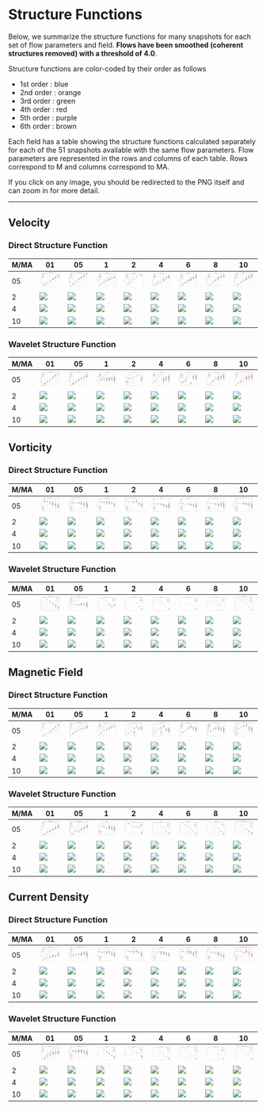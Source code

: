 # Structure Functions

Below, we summarize the structure functions for many snapshots for each set of flow parameters and field.
**Flows have been smoothed (coherent structures removed) with a threshold of 4.0**.

Structure functions are color-coded by their order as follows

  * 1st order : blue
  * 2nd order : orange
  * 3rd order : green
  * 4th order : red
  * 5th order : purple
  * 6th order : brown

Each field has a table showing the structure functions calculated separately for each of the 51 snapshots available with the same flow parameters.
Flow parameters are represented in the rows and columns of each table.
Rows correspond to M and columns correspond to MA.

If you click on any image, you should be redirected to the PNG itself and can zoom in for more detail.

---

## Velocity

### Direct Structure Function

|M/MA| 01 | 05 | 1 | 2 | 4 | 6 | 8 | 10 |
|----|----|----|---|---|---|---|---|----|
| 05 |<img src="M05MA01/w4t-plot-structure-function-ansatz-violin-128_M05MA01_avrg_vel_dsf_denoise-04d00-smooth.png">|<img src="M05MA05/w4t-plot-structure-function-ansatz-violin-128_M05MA05_avrg_vel_dsf_denoise-04d00-smooth.png">|<img src="M05MA1/w4t-plot-structure-function-ansatz-violin-128_M05MA1_avrg_vel_dsf_denoise-04d00-smooth.png">|<img src="M05MA2/w4t-plot-structure-function-ansatz-violin-128_M05MA2_avrg_vel_dsf_denoise-04d00-smooth.png">|<img src="M05MA4/w4t-plot-structure-function-ansatz-violin-128_M05MA4_avrg_vel_dsf_denoise-04d00-smooth.png">|<img src="M05MA6/w4t-plot-structure-function-ansatz-violin-128_M05MA6_avrg_vel_dsf_denoise-04d00-smooth.png">|<img src="M05MA8/w4t-plot-structure-function-ansatz-violin-128_M05MA8_avrg_vel_dsf_denoise-04d00-smooth.png">|<img src="M05MA10/w4t-plot-structure-function-ansatz-violin-128_M05MA10_avrg_vel_dsf_denoise-04d00-smooth.png">|
| 2  |<img src="M2MA01/w4t-plot-structure-function-ansatz-violin-128_M2MA01_avrg_vel_dsf_denoise-04d00-smooth.png">|<img src="M2MA05/w4t-plot-structure-function-ansatz-violin-128_M2MA05_avrg_vel_dsf_denoise-04d00-smooth.png">|<img src="M2MA1/w4t-plot-structure-function-ansatz-violin-128_M2MA1_avrg_vel_dsf_denoise-04d00-smooth.png">|<img src="M2MA2/w4t-plot-structure-function-ansatz-violin-128_M2MA2_avrg_vel_dsf_denoise-04d00-smooth.png">|<img src="M2MA4/w4t-plot-structure-function-ansatz-violin-128_M2MA4_avrg_vel_dsf_denoise-04d00-smooth.png">|<img src="M2MA6/w4t-plot-structure-function-ansatz-violin-128_M2MA6_avrg_vel_dsf_denoise-04d00-smooth.png">|<img src="M2MA8/w4t-plot-structure-function-ansatz-violin-128_M2MA8_avrg_vel_dsf_denoise-04d00-smooth.png">|<img src="M2MA10/w4t-plot-structure-function-ansatz-violin-128_M2MA10_avrg_vel_dsf_denoise-04d00-smooth.png">|
| 4  |<img src="M4MA01/w4t-plot-structure-function-ansatz-violin-128_M4MA01_avrg_vel_dsf_denoise-04d00-smooth.png">|<img src="M4MA05/w4t-plot-structure-function-ansatz-violin-128_M4MA05_avrg_vel_dsf_denoise-04d00-smooth.png">|<img src="M4MA1/w4t-plot-structure-function-ansatz-violin-128_M4MA1_avrg_vel_dsf_denoise-04d00-smooth.png">|<img src="M4MA2/w4t-plot-structure-function-ansatz-violin-128_M4MA2_avrg_vel_dsf_denoise-04d00-smooth.png">|<img src="M4MA4/w4t-plot-structure-function-ansatz-violin-128_M4MA4_avrg_vel_dsf_denoise-04d00-smooth.png">|<img src="M4MA6/w4t-plot-structure-function-ansatz-violin-128_M4MA6_avrg_vel_dsf_denoise-04d00-smooth.png">|<img src="M4MA8/w4t-plot-structure-function-ansatz-violin-128_M4MA8_avrg_vel_dsf_denoise-04d00-smooth.png">|<img src="M4MA10/w4t-plot-structure-function-ansatz-violin-128_M4MA10_avrg_vel_dsf_denoise-04d00-smooth.png">|
| 10 |<img src="M10MA01/w4t-plot-structure-function-ansatz-violin-128_M10MA01_avrg_vel_dsf_denoise-04d00-smooth.png">|<img src="M10MA05/w4t-plot-structure-function-ansatz-violin-128_M10MA05_avrg_vel_dsf_denoise-04d00-smooth.png">|<img src="M10MA1/w4t-plot-structure-function-ansatz-violin-128_M10MA1_avrg_vel_dsf_denoise-04d00-smooth.png">|<img src="M10MA2/w4t-plot-structure-function-ansatz-violin-128_M10MA2_avrg_vel_dsf_denoise-04d00-smooth.png">|<img src="M10MA4/w4t-plot-structure-function-ansatz-violin-128_M10MA4_avrg_vel_dsf_denoise-04d00-smooth.png">|<img src="M10MA6/w4t-plot-structure-function-ansatz-violin-128_M10MA6_avrg_vel_dsf_denoise-04d00-smooth.png">|<img src="M10MA8/w4t-plot-structure-function-ansatz-violin-128_M10MA8_avrg_vel_dsf_denoise-04d00-smooth.png">|<img src="M10MA10/w4t-plot-structure-function-ansatz-violin-128_M10MA10_avrg_vel_dsf_denoise-04d00-smooth.png">|

### Wavelet Structure Function

|M/MA| 01 | 05 | 1 | 2 | 4 | 6 | 8 | 10 |
|----|----|----|---|---|---|---|---|----|
| 05 |<img src="M05MA01/w4t-plot-structure-function-ansatz-violin-128_M05MA01_avrg_vel_wsf_denoise-04d00-smooth.png">|<img src="M05MA05/w4t-plot-structure-function-ansatz-violin-128_M05MA05_avrg_vel_wsf_denoise-04d00-smooth.png">|<img src="M05MA1/w4t-plot-structure-function-ansatz-violin-128_M05MA1_avrg_vel_wsf_denoise-04d00-smooth.png">|<img src="M05MA2/w4t-plot-structure-function-ansatz-violin-128_M05MA2_avrg_vel_wsf_denoise-04d00-smooth.png">|<img src="M05MA4/w4t-plot-structure-function-ansatz-violin-128_M05MA4_avrg_vel_wsf_denoise-04d00-smooth.png">|<img src="M05MA6/w4t-plot-structure-function-ansatz-violin-128_M05MA6_avrg_vel_wsf_denoise-04d00-smooth.png">|<img src="M05MA8/w4t-plot-structure-function-ansatz-violin-128_M05MA8_avrg_vel_wsf_denoise-04d00-smooth.png">|<img src="M05MA10/w4t-plot-structure-function-ansatz-violin-128_M05MA10_avrg_vel_wsf_denoise-04d00-smooth.png">|
| 2  |<img src="M2MA01/w4t-plot-structure-function-ansatz-violin-128_M2MA01_avrg_vel_wsf_denoise-04d00-smooth.png">|<img src="M2MA05/w4t-plot-structure-function-ansatz-violin-128_M2MA05_avrg_vel_wsf_denoise-04d00-smooth.png">|<img src="M2MA1/w4t-plot-structure-function-ansatz-violin-128_M2MA1_avrg_vel_wsf_denoise-04d00-smooth.png">|<img src="M2MA2/w4t-plot-structure-function-ansatz-violin-128_M2MA2_avrg_vel_wsf_denoise-04d00-smooth.png">|<img src="M2MA4/w4t-plot-structure-function-ansatz-violin-128_M2MA4_avrg_vel_wsf_denoise-04d00-smooth.png">|<img src="M2MA6/w4t-plot-structure-function-ansatz-violin-128_M2MA6_avrg_vel_wsf_denoise-04d00-smooth.png">|<img src="M2MA8/w4t-plot-structure-function-ansatz-violin-128_M2MA8_avrg_vel_wsf_denoise-04d00-smooth.png">|<img src="M2MA10/w4t-plot-structure-function-ansatz-violin-128_M2MA10_avrg_vel_wsf_denoise-04d00-smooth.png">|
| 4  |<img src="M4MA01/w4t-plot-structure-function-ansatz-violin-128_M4MA01_avrg_vel_wsf_denoise-04d00-smooth.png">|<img src="M4MA05/w4t-plot-structure-function-ansatz-violin-128_M4MA05_avrg_vel_wsf_denoise-04d00-smooth.png">|<img src="M4MA1/w4t-plot-structure-function-ansatz-violin-128_M4MA1_avrg_vel_wsf_denoise-04d00-smooth.png">|<img src="M4MA2/w4t-plot-structure-function-ansatz-violin-128_M4MA2_avrg_vel_wsf_denoise-04d00-smooth.png">|<img src="M4MA4/w4t-plot-structure-function-ansatz-violin-128_M4MA4_avrg_vel_wsf_denoise-04d00-smooth.png">|<img src="M4MA6/w4t-plot-structure-function-ansatz-violin-128_M4MA6_avrg_vel_wsf_denoise-04d00-smooth.png">|<img src="M4MA8/w4t-plot-structure-function-ansatz-violin-128_M4MA8_avrg_vel_wsf_denoise-04d00-smooth.png">|<img src="M4MA10/w4t-plot-structure-function-ansatz-violin-128_M4MA10_avrg_vel_wsf_denoise-04d00-smooth.png">|
| 10 |<img src="M10MA01/w4t-plot-structure-function-ansatz-violin-128_M10MA01_avrg_vel_wsf_denoise-04d00-smooth.png">|<img src="M10MA05/w4t-plot-structure-function-ansatz-violin-128_M10MA05_avrg_vel_wsf_denoise-04d00-smooth.png">|<img src="M10MA1/w4t-plot-structure-function-ansatz-violin-128_M10MA1_avrg_vel_wsf_denoise-04d00-smooth.png">|<img src="M10MA2/w4t-plot-structure-function-ansatz-violin-128_M10MA2_avrg_vel_wsf_denoise-04d00-smooth.png">|<img src="M10MA4/w4t-plot-structure-function-ansatz-violin-128_M10MA4_avrg_vel_wsf_denoise-04d00-smooth.png">|<img src="M10MA6/w4t-plot-structure-function-ansatz-violin-128_M10MA6_avrg_vel_wsf_denoise-04d00-smooth.png">|<img src="M10MA8/w4t-plot-structure-function-ansatz-violin-128_M10MA8_avrg_vel_wsf_denoise-04d00-smooth.png">|<img src="M10MA10/w4t-plot-structure-function-ansatz-violin-128_M10MA10_avrg_vel_wsf_denoise-04d00-smooth.png">|

## Vorticity

### Direct Structure Function

|M/MA| 01 | 05 | 1 | 2 | 4 | 6 | 8 | 10 |
|----|----|----|---|---|---|---|---|----|
| 05 |<img src="M05MA01/w4t-plot-structure-function-ansatz-violin-128_M05MA01_avrg_vort_dsf_denoise-04d00-smooth.png">|<img src="M05MA05/w4t-plot-structure-function-ansatz-violin-128_M05MA05_avrg_vort_dsf_denoise-04d00-smooth.png">|<img src="M05MA1/w4t-plot-structure-function-ansatz-violin-128_M05MA1_avrg_vort_dsf_denoise-04d00-smooth.png">|<img src="M05MA2/w4t-plot-structure-function-ansatz-violin-128_M05MA2_avrg_vort_dsf_denoise-04d00-smooth.png">|<img src="M05MA4/w4t-plot-structure-function-ansatz-violin-128_M05MA4_avrg_vort_dsf_denoise-04d00-smooth.png">|<img src="M05MA6/w4t-plot-structure-function-ansatz-violin-128_M05MA6_avrg_vort_dsf_denoise-04d00-smooth.png">|<img src="M05MA8/w4t-plot-structure-function-ansatz-violin-128_M05MA8_avrg_vort_dsf_denoise-04d00-smooth.png">|<img src="M05MA10/w4t-plot-structure-function-ansatz-violin-128_M05MA10_avrg_vort_dsf_denoise-04d00-smooth.png">|
| 2  |<img src="M2MA01/w4t-plot-structure-function-ansatz-violin-128_M2MA01_avrg_vort_dsf_denoise-04d00-smooth.png">|<img src="M2MA05/w4t-plot-structure-function-ansatz-violin-128_M2MA05_avrg_vort_dsf_denoise-04d00-smooth.png">|<img src="M2MA1/w4t-plot-structure-function-ansatz-violin-128_M2MA1_avrg_vort_dsf_denoise-04d00-smooth.png">|<img src="M2MA2/w4t-plot-structure-function-ansatz-violin-128_M2MA2_avrg_vort_dsf_denoise-04d00-smooth.png">|<img src="M2MA4/w4t-plot-structure-function-ansatz-violin-128_M2MA4_avrg_vort_dsf_denoise-04d00-smooth.png">|<img src="M2MA6/w4t-plot-structure-function-ansatz-violin-128_M2MA6_avrg_vort_dsf_denoise-04d00-smooth.png">|<img src="M2MA8/w4t-plot-structure-function-ansatz-violin-128_M2MA8_avrg_vort_dsf_denoise-04d00-smooth.png">|<img src="M2MA10/w4t-plot-structure-function-ansatz-violin-128_M2MA10_avrg_vort_dsf_denoise-04d00-smooth.png">|
| 4  |<img src="M4MA01/w4t-plot-structure-function-ansatz-violin-128_M4MA01_avrg_vort_dsf_denoise-04d00-smooth.png">|<img src="M4MA05/w4t-plot-structure-function-ansatz-violin-128_M4MA05_avrg_vort_dsf_denoise-04d00-smooth.png">|<img src="M4MA1/w4t-plot-structure-function-ansatz-violin-128_M4MA1_avrg_vort_dsf_denoise-04d00-smooth.png">|<img src="M4MA2/w4t-plot-structure-function-ansatz-violin-128_M4MA2_avrg_vort_dsf_denoise-04d00-smooth.png">|<img src="M4MA4/w4t-plot-structure-function-ansatz-violin-128_M4MA4_avrg_vort_dsf_denoise-04d00-smooth.png">|<img src="M4MA6/w4t-plot-structure-function-ansatz-violin-128_M4MA6_avrg_vort_dsf_denoise-04d00-smooth.png">|<img src="M4MA8/w4t-plot-structure-function-ansatz-violin-128_M4MA8_avrg_vort_dsf_denoise-04d00-smooth.png">|<img src="M4MA10/w4t-plot-structure-function-ansatz-violin-128_M4MA10_avrg_vort_dsf_denoise-04d00-smooth.png">|
| 10 |<img src="M10MA01/w4t-plot-structure-function-ansatz-violin-128_M10MA01_avrg_vort_dsf_denoise-04d00-smooth.png">|<img src="M10MA05/w4t-plot-structure-function-ansatz-violin-128_M10MA05_avrg_vort_dsf_denoise-04d00-smooth.png">|<img src="M10MA1/w4t-plot-structure-function-ansatz-violin-128_M10MA1_avrg_vort_dsf_denoise-04d00-smooth.png">|<img src="M10MA2/w4t-plot-structure-function-ansatz-violin-128_M10MA2_avrg_vort_dsf_denoise-04d00-smooth.png">|<img src="M10MA4/w4t-plot-structure-function-ansatz-violin-128_M10MA4_avrg_vort_dsf_denoise-04d00-smooth.png">|<img src="M10MA6/w4t-plot-structure-function-ansatz-violin-128_M10MA6_avrg_vort_dsf_denoise-04d00-smooth.png">|<img src="M10MA8/w4t-plot-structure-function-ansatz-violin-128_M10MA8_avrg_vort_dsf_denoise-04d00-smooth.png">|<img src="M10MA10/w4t-plot-structure-function-ansatz-violin-128_M10MA10_avrg_vort_dsf_denoise-04d00-smooth.png">|

### Wavelet Structure Function

|M/MA| 01 | 05 | 1 | 2 | 4 | 6 | 8 | 10 |
|----|----|----|---|---|---|---|---|----|
| 05 |<img src="M05MA01/w4t-plot-structure-function-ansatz-violin-128_M05MA01_avrg_vort_wsf_denoise-04d00-smooth.png">|<img src="M05MA05/w4t-plot-structure-function-ansatz-violin-128_M05MA05_avrg_vort_wsf_denoise-04d00-smooth.png">|<img src="M05MA1/w4t-plot-structure-function-ansatz-violin-128_M05MA1_avrg_vort_wsf_denoise-04d00-smooth.png">|<img src="M05MA2/w4t-plot-structure-function-ansatz-violin-128_M05MA2_avrg_vort_wsf_denoise-04d00-smooth.png">|<img src="M05MA4/w4t-plot-structure-function-ansatz-violin-128_M05MA4_avrg_vort_wsf_denoise-04d00-smooth.png">|<img src="M05MA6/w4t-plot-structure-function-ansatz-violin-128_M05MA6_avrg_vort_wsf_denoise-04d00-smooth.png">|<img src="M05MA8/w4t-plot-structure-function-ansatz-violin-128_M05MA8_avrg_vort_wsf_denoise-04d00-smooth.png">|<img src="M05MA10/w4t-plot-structure-function-ansatz-violin-128_M05MA10_avrg_vort_wsf_denoise-04d00-smooth.png">|
| 2  |<img src="M2MA01/w4t-plot-structure-function-ansatz-violin-128_M2MA01_avrg_vort_wsf_denoise-04d00-smooth.png">|<img src="M2MA05/w4t-plot-structure-function-ansatz-violin-128_M2MA05_avrg_vort_wsf_denoise-04d00-smooth.png">|<img src="M2MA1/w4t-plot-structure-function-ansatz-violin-128_M2MA1_avrg_vort_wsf_denoise-04d00-smooth.png">|<img src="M2MA2/w4t-plot-structure-function-ansatz-violin-128_M2MA2_avrg_vort_wsf_denoise-04d00-smooth.png">|<img src="M2MA4/w4t-plot-structure-function-ansatz-violin-128_M2MA4_avrg_vort_wsf_denoise-04d00-smooth.png">|<img src="M2MA6/w4t-plot-structure-function-ansatz-violin-128_M2MA6_avrg_vort_wsf_denoise-04d00-smooth.png">|<img src="M2MA8/w4t-plot-structure-function-ansatz-violin-128_M2MA8_avrg_vort_wsf_denoise-04d00-smooth.png">|<img src="M2MA10/w4t-plot-structure-function-ansatz-violin-128_M2MA10_avrg_vort_wsf_denoise-04d00-smooth.png">|
| 4  |<img src="M4MA01/w4t-plot-structure-function-ansatz-violin-128_M4MA01_avrg_vort_wsf_denoise-04d00-smooth.png">|<img src="M4MA05/w4t-plot-structure-function-ansatz-violin-128_M4MA05_avrg_vort_wsf_denoise-04d00-smooth.png">|<img src="M4MA1/w4t-plot-structure-function-ansatz-violin-128_M4MA1_avrg_vort_wsf_denoise-04d00-smooth.png">|<img src="M4MA2/w4t-plot-structure-function-ansatz-violin-128_M4MA2_avrg_vort_wsf_denoise-04d00-smooth.png">|<img src="M4MA4/w4t-plot-structure-function-ansatz-violin-128_M4MA4_avrg_vort_wsf_denoise-04d00-smooth.png">|<img src="M4MA6/w4t-plot-structure-function-ansatz-violin-128_M4MA6_avrg_vort_wsf_denoise-04d00-smooth.png">|<img src="M4MA8/w4t-plot-structure-function-ansatz-violin-128_M4MA8_avrg_vort_wsf_denoise-04d00-smooth.png">|<img src="M4MA10/w4t-plot-structure-function-ansatz-violin-128_M4MA10_avrg_vort_wsf_denoise-04d00-smooth.png">|
| 10 |<img src="M10MA01/w4t-plot-structure-function-ansatz-violin-128_M10MA01_avrg_vort_wsf_denoise-04d00-smooth.png">|<img src="M10MA05/w4t-plot-structure-function-ansatz-violin-128_M10MA05_avrg_vort_wsf_denoise-04d00-smooth.png">|<img src="M10MA1/w4t-plot-structure-function-ansatz-violin-128_M10MA1_avrg_vort_wsf_denoise-04d00-smooth.png">|<img src="M10MA2/w4t-plot-structure-function-ansatz-violin-128_M10MA2_avrg_vort_wsf_denoise-04d00-smooth.png">|<img src="M10MA4/w4t-plot-structure-function-ansatz-violin-128_M10MA4_avrg_vort_wsf_denoise-04d00-smooth.png">|<img src="M10MA6/w4t-plot-structure-function-ansatz-violin-128_M10MA6_avrg_vort_wsf_denoise-04d00-smooth.png">|<img src="M10MA8/w4t-plot-structure-function-ansatz-violin-128_M10MA8_avrg_vort_wsf_denoise-04d00-smooth.png">|<img src="M10MA10/w4t-plot-structure-function-ansatz-violin-128_M10MA10_avrg_vort_wsf_denoise-04d00-smooth.png">|

## Magnetic Field

### Direct Structure Function

|M/MA| 01 | 05 | 1 | 2 | 4 | 6 | 8 | 10 |
|----|----|----|---|---|---|---|---|----|
| 05 |<img src="M05MA01/w4t-plot-structure-function-ansatz-violin-128_M05MA01_avrg_mag_dsf_denoise-04d00-smooth.png">|<img src="M05MA05/w4t-plot-structure-function-ansatz-violin-128_M05MA05_avrg_mag_dsf_denoise-04d00-smooth.png">|<img src="M05MA1/w4t-plot-structure-function-ansatz-violin-128_M05MA1_avrg_mag_dsf_denoise-04d00-smooth.png">|<img src="M05MA2/w4t-plot-structure-function-ansatz-violin-128_M05MA2_avrg_mag_dsf_denoise-04d00-smooth.png">|<img src="M05MA4/w4t-plot-structure-function-ansatz-violin-128_M05MA4_avrg_mag_dsf_denoise-04d00-smooth.png">|<img src="M05MA6/w4t-plot-structure-function-ansatz-violin-128_M05MA6_avrg_mag_dsf_denoise-04d00-smooth.png">|<img src="M05MA8/w4t-plot-structure-function-ansatz-violin-128_M05MA8_avrg_mag_dsf_denoise-04d00-smooth.png">|<img src="M05MA10/w4t-plot-structure-function-ansatz-violin-128_M05MA10_avrg_mag_dsf_denoise-04d00-smooth.png">|
| 2  |<img src="M2MA01/w4t-plot-structure-function-ansatz-violin-128_M2MA01_avrg_mag_dsf_denoise-04d00-smooth.png">|<img src="M2MA05/w4t-plot-structure-function-ansatz-violin-128_M2MA05_avrg_mag_dsf_denoise-04d00-smooth.png">|<img src="M2MA1/w4t-plot-structure-function-ansatz-violin-128_M2MA1_avrg_mag_dsf_denoise-04d00-smooth.png">|<img src="M2MA2/w4t-plot-structure-function-ansatz-violin-128_M2MA2_avrg_mag_dsf_denoise-04d00-smooth.png">|<img src="M2MA4/w4t-plot-structure-function-ansatz-violin-128_M2MA4_avrg_mag_dsf_denoise-04d00-smooth.png">|<img src="M2MA6/w4t-plot-structure-function-ansatz-violin-128_M2MA6_avrg_mag_dsf_denoise-04d00-smooth.png">|<img src="M2MA8/w4t-plot-structure-function-ansatz-violin-128_M2MA8_avrg_mag_dsf_denoise-04d00-smooth.png">|<img src="M2MA10/w4t-plot-structure-function-ansatz-violin-128_M2MA10_avrg_mag_dsf_denoise-04d00-smooth.png">|
| 4  |<img src="M4MA01/w4t-plot-structure-function-ansatz-violin-128_M4MA01_avrg_mag_dsf_denoise-04d00-smooth.png">|<img src="M4MA05/w4t-plot-structure-function-ansatz-violin-128_M4MA05_avrg_mag_dsf_denoise-04d00-smooth.png">|<img src="M4MA1/w4t-plot-structure-function-ansatz-violin-128_M4MA1_avrg_mag_dsf_denoise-04d00-smooth.png">|<img src="M4MA2/w4t-plot-structure-function-ansatz-violin-128_M4MA2_avrg_mag_dsf_denoise-04d00-smooth.png">|<img src="M4MA4/w4t-plot-structure-function-ansatz-violin-128_M4MA4_avrg_mag_dsf_denoise-04d00-smooth.png">|<img src="M4MA6/w4t-plot-structure-function-ansatz-violin-128_M4MA6_avrg_mag_dsf_denoise-04d00-smooth.png">|<img src="M4MA8/w4t-plot-structure-function-ansatz-violin-128_M4MA8_avrg_mag_dsf_denoise-04d00-smooth.png">|<img src="M4MA10/w4t-plot-structure-function-ansatz-violin-128_M4MA10_avrg_mag_dsf_denoise-04d00-smooth.png">|
| 10 |<img src="M10MA01/w4t-plot-structure-function-ansatz-violin-128_M10MA01_avrg_mag_dsf_denoise-04d00-smooth.png">|<img src="M10MA05/w4t-plot-structure-function-ansatz-violin-128_M10MA05_avrg_mag_dsf_denoise-04d00-smooth.png">|<img src="M10MA1/w4t-plot-structure-function-ansatz-violin-128_M10MA1_avrg_mag_dsf_denoise-04d00-smooth.png">|<img src="M10MA2/w4t-plot-structure-function-ansatz-violin-128_M10MA2_avrg_mag_dsf_denoise-04d00-smooth.png">|<img src="M10MA4/w4t-plot-structure-function-ansatz-violin-128_M10MA4_avrg_mag_dsf_denoise-04d00-smooth.png">|<img src="M10MA6/w4t-plot-structure-function-ansatz-violin-128_M10MA6_avrg_mag_dsf_denoise-04d00-smooth.png">|<img src="M10MA8/w4t-plot-structure-function-ansatz-violin-128_M10MA8_avrg_mag_dsf_denoise-04d00-smooth.png">|<img src="M10MA10/w4t-plot-structure-function-ansatz-violin-128_M10MA10_avrg_mag_dsf_denoise-04d00-smooth.png">|

### Wavelet Structure Function

|M/MA| 01 | 05 | 1 | 2 | 4 | 6 | 8 | 10 |
|----|----|----|---|---|---|---|---|----|
| 05 |<img src="M05MA01/w4t-plot-structure-function-ansatz-violin-128_M05MA01_avrg_mag_wsf_denoise-04d00-smooth.png">|<img src="M05MA05/w4t-plot-structure-function-ansatz-violin-128_M05MA05_avrg_mag_wsf_denoise-04d00-smooth.png">|<img src="M05MA1/w4t-plot-structure-function-ansatz-violin-128_M05MA1_avrg_mag_wsf_denoise-04d00-smooth.png">|<img src="M05MA2/w4t-plot-structure-function-ansatz-violin-128_M05MA2_avrg_mag_wsf_denoise-04d00-smooth.png">|<img src="M05MA4/w4t-plot-structure-function-ansatz-violin-128_M05MA4_avrg_mag_wsf_denoise-04d00-smooth.png">|<img src="M05MA6/w4t-plot-structure-function-ansatz-violin-128_M05MA6_avrg_mag_wsf_denoise-04d00-smooth.png">|<img src="M05MA8/w4t-plot-structure-function-ansatz-violin-128_M05MA8_avrg_mag_wsf_denoise-04d00-smooth.png">|<img src="M05MA10/w4t-plot-structure-function-ansatz-violin-128_M05MA10_avrg_mag_wsf_denoise-04d00-smooth.png">|
| 2  |<img src="M2MA01/w4t-plot-structure-function-ansatz-violin-128_M2MA01_avrg_mag_wsf_denoise-04d00-smooth.png">|<img src="M2MA05/w4t-plot-structure-function-ansatz-violin-128_M2MA05_avrg_mag_wsf_denoise-04d00-smooth.png">|<img src="M2MA1/w4t-plot-structure-function-ansatz-violin-128_M2MA1_avrg_mag_wsf_denoise-04d00-smooth.png">|<img src="M2MA2/w4t-plot-structure-function-ansatz-violin-128_M2MA2_avrg_mag_wsf_denoise-04d00-smooth.png">|<img src="M2MA4/w4t-plot-structure-function-ansatz-violin-128_M2MA4_avrg_mag_wsf_denoise-04d00-smooth.png">|<img src="M2MA6/w4t-plot-structure-function-ansatz-violin-128_M2MA6_avrg_mag_wsf_denoise-04d00-smooth.png">|<img src="M2MA8/w4t-plot-structure-function-ansatz-violin-128_M2MA8_avrg_mag_wsf_denoise-04d00-smooth.png">|<img src="M2MA10/w4t-plot-structure-function-ansatz-violin-128_M2MA10_avrg_mag_wsf_denoise-04d00-smooth.png">|
| 4  |<img src="M4MA01/w4t-plot-structure-function-ansatz-violin-128_M4MA01_avrg_mag_wsf_denoise-04d00-smooth.png">|<img src="M4MA05/w4t-plot-structure-function-ansatz-violin-128_M4MA05_avrg_mag_wsf_denoise-04d00-smooth.png">|<img src="M4MA1/w4t-plot-structure-function-ansatz-violin-128_M4MA1_avrg_mag_wsf_denoise-04d00-smooth.png">|<img src="M4MA2/w4t-plot-structure-function-ansatz-violin-128_M4MA2_avrg_mag_wsf_denoise-04d00-smooth.png">|<img src="M4MA4/w4t-plot-structure-function-ansatz-violin-128_M4MA4_avrg_mag_wsf_denoise-04d00-smooth.png">|<img src="M4MA6/w4t-plot-structure-function-ansatz-violin-128_M4MA6_avrg_mag_wsf_denoise-04d00-smooth.png">|<img src="M4MA8/w4t-plot-structure-function-ansatz-violin-128_M4MA8_avrg_mag_wsf_denoise-04d00-smooth.png">|<img src="M4MA10/w4t-plot-structure-function-ansatz-violin-128_M4MA10_avrg_mag_wsf_denoise-04d00-smooth.png">|
| 10 |<img src="M10MA01/w4t-plot-structure-function-ansatz-violin-128_M10MA01_avrg_mag_wsf_denoise-04d00-smooth.png">|<img src="M10MA05/w4t-plot-structure-function-ansatz-violin-128_M10MA05_avrg_mag_wsf_denoise-04d00-smooth.png">|<img src="M10MA1/w4t-plot-structure-function-ansatz-violin-128_M10MA1_avrg_mag_wsf_denoise-04d00-smooth.png">|<img src="M10MA2/w4t-plot-structure-function-ansatz-violin-128_M10MA2_avrg_mag_wsf_denoise-04d00-smooth.png">|<img src="M10MA4/w4t-plot-structure-function-ansatz-violin-128_M10MA4_avrg_mag_wsf_denoise-04d00-smooth.png">|<img src="M10MA6/w4t-plot-structure-function-ansatz-violin-128_M10MA6_avrg_mag_wsf_denoise-04d00-smooth.png">|<img src="M10MA8/w4t-plot-structure-function-ansatz-violin-128_M10MA8_avrg_mag_wsf_denoise-04d00-smooth.png">|<img src="M10MA10/w4t-plot-structure-function-ansatz-violin-128_M10MA10_avrg_mag_wsf_denoise-04d00-smooth.png">|

## Current Density

### Direct Structure Function

|M/MA| 01 | 05 | 1 | 2 | 4 | 6 | 8 | 10 |
|----|----|----|---|---|---|---|---|----|
| 05 |<img src="M05MA01/w4t-plot-structure-function-ansatz-violin-128_M05MA01_avrg_curr_dsf_denoise-04d00-smooth.png">|<img src="M05MA05/w4t-plot-structure-function-ansatz-violin-128_M05MA05_avrg_curr_dsf_denoise-04d00-smooth.png">|<img src="M05MA1/w4t-plot-structure-function-ansatz-violin-128_M05MA1_avrg_curr_dsf_denoise-04d00-smooth.png">|<img src="M05MA2/w4t-plot-structure-function-ansatz-violin-128_M05MA2_avrg_curr_dsf_denoise-04d00-smooth.png">|<img src="M05MA4/w4t-plot-structure-function-ansatz-violin-128_M05MA4_avrg_curr_dsf_denoise-04d00-smooth.png">|<img src="M05MA6/w4t-plot-structure-function-ansatz-violin-128_M05MA6_avrg_curr_dsf_denoise-04d00-smooth.png">|<img src="M05MA8/w4t-plot-structure-function-ansatz-violin-128_M05MA8_avrg_curr_dsf_denoise-04d00-smooth.png">|<img src="M05MA10/w4t-plot-structure-function-ansatz-violin-128_M05MA10_avrg_curr_dsf_denoise-04d00-smooth.png">|
| 2  |<img src="M2MA01/w4t-plot-structure-function-ansatz-violin-128_M2MA01_avrg_curr_dsf_denoise-04d00-smooth.png">|<img src="M2MA05/w4t-plot-structure-function-ansatz-violin-128_M2MA05_avrg_curr_dsf_denoise-04d00-smooth.png">|<img src="M2MA1/w4t-plot-structure-function-ansatz-violin-128_M2MA1_avrg_curr_dsf_denoise-04d00-smooth.png">|<img src="M2MA2/w4t-plot-structure-function-ansatz-violin-128_M2MA2_avrg_curr_dsf_denoise-04d00-smooth.png">|<img src="M2MA4/w4t-plot-structure-function-ansatz-violin-128_M2MA4_avrg_curr_dsf_denoise-04d00-smooth.png">|<img src="M2MA6/w4t-plot-structure-function-ansatz-violin-128_M2MA6_avrg_curr_dsf_denoise-04d00-smooth.png">|<img src="M2MA8/w4t-plot-structure-function-ansatz-violin-128_M2MA8_avrg_curr_dsf_denoise-04d00-smooth.png">|<img src="M2MA10/w4t-plot-structure-function-ansatz-violin-128_M2MA10_avrg_curr_dsf_denoise-04d00-smooth.png">|
| 4  |<img src="M4MA01/w4t-plot-structure-function-ansatz-violin-128_M4MA01_avrg_curr_dsf_denoise-04d00-smooth.png">|<img src="M4MA05/w4t-plot-structure-function-ansatz-violin-128_M4MA05_avrg_curr_dsf_denoise-04d00-smooth.png">|<img src="M4MA1/w4t-plot-structure-function-ansatz-violin-128_M4MA1_avrg_curr_dsf_denoise-04d00-smooth.png">|<img src="M4MA2/w4t-plot-structure-function-ansatz-violin-128_M4MA2_avrg_curr_dsf_denoise-04d00-smooth.png">|<img src="M4MA4/w4t-plot-structure-function-ansatz-violin-128_M4MA4_avrg_curr_dsf_denoise-04d00-smooth.png">|<img src="M4MA6/w4t-plot-structure-function-ansatz-violin-128_M4MA6_avrg_curr_dsf_denoise-04d00-smooth.png">|<img src="M4MA8/w4t-plot-structure-function-ansatz-violin-128_M4MA8_avrg_curr_dsf_denoise-04d00-smooth.png">|<img src="M4MA10/w4t-plot-structure-function-ansatz-violin-128_M4MA10_avrg_curr_dsf_denoise-04d00-smooth.png">|
| 10 |<img src="M10MA01/w4t-plot-structure-function-ansatz-violin-128_M10MA01_avrg_curr_dsf_denoise-04d00-smooth.png">|<img src="M10MA05/w4t-plot-structure-function-ansatz-violin-128_M10MA05_avrg_curr_dsf_denoise-04d00-smooth.png">|<img src="M10MA1/w4t-plot-structure-function-ansatz-violin-128_M10MA1_avrg_curr_dsf_denoise-04d00-smooth.png">|<img src="M10MA2/w4t-plot-structure-function-ansatz-violin-128_M10MA2_avrg_curr_dsf_denoise-04d00-smooth.png">|<img src="M10MA4/w4t-plot-structure-function-ansatz-violin-128_M10MA4_avrg_curr_dsf_denoise-04d00-smooth.png">|<img src="M10MA6/w4t-plot-structure-function-ansatz-violin-128_M10MA6_avrg_curr_dsf_denoise-04d00-smooth.png">|<img src="M10MA8/w4t-plot-structure-function-ansatz-violin-128_M10MA8_avrg_curr_dsf_denoise-04d00-smooth.png">|<img src="M10MA10/w4t-plot-structure-function-ansatz-violin-128_M10MA10_avrg_curr_dsf_denoise-04d00-smooth.png">|

### Wavelet Structure Function

|M/MA| 01 | 05 | 1 | 2 | 4 | 6 | 8 | 10 |
|----|----|----|---|---|---|---|---|----|
| 05 |<img src="M05MA01/w4t-plot-structure-function-ansatz-violin-128_M05MA01_avrg_curr_wsf_denoise-04d00-smooth.png">|<img src="M05MA05/w4t-plot-structure-function-ansatz-violin-128_M05MA05_avrg_curr_wsf_denoise-04d00-smooth.png">|<img src="M05MA1/w4t-plot-structure-function-ansatz-violin-128_M05MA1_avrg_curr_wsf_denoise-04d00-smooth.png">|<img src="M05MA2/w4t-plot-structure-function-ansatz-violin-128_M05MA2_avrg_curr_wsf_denoise-04d00-smooth.png">|<img src="M05MA4/w4t-plot-structure-function-ansatz-violin-128_M05MA4_avrg_curr_wsf_denoise-04d00-smooth.png">|<img src="M05MA6/w4t-plot-structure-function-ansatz-violin-128_M05MA6_avrg_curr_wsf_denoise-04d00-smooth.png">|<img src="M05MA8/w4t-plot-structure-function-ansatz-violin-128_M05MA8_avrg_curr_wsf_denoise-04d00-smooth.png">|<img src="M05MA10/w4t-plot-structure-function-ansatz-violin-128_M05MA10_avrg_curr_wsf_denoise-04d00-smooth.png">|
| 2  |<img src="M2MA01/w4t-plot-structure-function-ansatz-violin-128_M2MA01_avrg_curr_wsf_denoise-04d00-smooth.png">|<img src="M2MA05/w4t-plot-structure-function-ansatz-violin-128_M2MA05_avrg_curr_wsf_denoise-04d00-smooth.png">|<img src="M2MA1/w4t-plot-structure-function-ansatz-violin-128_M2MA1_avrg_curr_wsf_denoise-04d00-smooth.png">|<img src="M2MA2/w4t-plot-structure-function-ansatz-violin-128_M2MA2_avrg_curr_wsf_denoise-04d00-smooth.png">|<img src="M2MA4/w4t-plot-structure-function-ansatz-violin-128_M2MA4_avrg_curr_wsf_denoise-04d00-smooth.png">|<img src="M2MA6/w4t-plot-structure-function-ansatz-violin-128_M2MA6_avrg_curr_wsf_denoise-04d00-smooth.png">|<img src="M2MA8/w4t-plot-structure-function-ansatz-violin-128_M2MA8_avrg_curr_wsf_denoise-04d00-smooth.png">|<img src="M2MA10/w4t-plot-structure-function-ansatz-violin-128_M2MA10_avrg_curr_wsf_denoise-04d00-smooth.png">|
| 4  |<img src="M4MA01/w4t-plot-structure-function-ansatz-violin-128_M4MA01_avrg_curr_wsf_denoise-04d00-smooth.png">|<img src="M4MA05/w4t-plot-structure-function-ansatz-violin-128_M4MA05_avrg_curr_wsf_denoise-04d00-smooth.png">|<img src="M4MA1/w4t-plot-structure-function-ansatz-violin-128_M4MA1_avrg_curr_wsf_denoise-04d00-smooth.png">|<img src="M4MA2/w4t-plot-structure-function-ansatz-violin-128_M4MA2_avrg_curr_wsf_denoise-04d00-smooth.png">|<img src="M4MA4/w4t-plot-structure-function-ansatz-violin-128_M4MA4_avrg_curr_wsf_denoise-04d00-smooth.png">|<img src="M4MA6/w4t-plot-structure-function-ansatz-violin-128_M4MA6_avrg_curr_wsf_denoise-04d00-smooth.png">|<img src="M4MA8/w4t-plot-structure-function-ansatz-violin-128_M4MA8_avrg_curr_wsf_denoise-04d00-smooth.png">|<img src="M4MA10/w4t-plot-structure-function-ansatz-violin-128_M4MA10_avrg_curr_wsf_denoise-04d00-smooth.png">|
| 10 |<img src="M10MA01/w4t-plot-structure-function-ansatz-violin-128_M10MA01_avrg_curr_wsf_denoise-04d00-smooth.png">|<img src="M10MA05/w4t-plot-structure-function-ansatz-violin-128_M10MA05_avrg_curr_wsf_denoise-04d00-smooth.png">|<img src="M10MA1/w4t-plot-structure-function-ansatz-violin-128_M10MA1_avrg_curr_wsf_denoise-04d00-smooth.png">|<img src="M10MA2/w4t-plot-structure-function-ansatz-violin-128_M10MA2_avrg_curr_wsf_denoise-04d00-smooth.png">|<img src="M10MA4/w4t-plot-structure-function-ansatz-violin-128_M10MA4_avrg_curr_wsf_denoise-04d00-smooth.png">|<img src="M10MA6/w4t-plot-structure-function-ansatz-violin-128_M10MA6_avrg_curr_wsf_denoise-04d00-smooth.png">|<img src="M10MA8/w4t-plot-structure-function-ansatz-violin-128_M10MA8_avrg_curr_wsf_denoise-04d00-smooth.png">|<img src="M10MA10/w4t-plot-structure-function-ansatz-violin-128_M10MA10_avrg_curr_wsf_denoise-04d00-smooth.png">|

